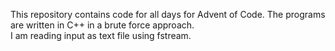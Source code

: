 This repository contains code for all days for Advent of Code. The programs are written in C++ in a brute force approach.
<br>
I am reading input as text file using fstream.
